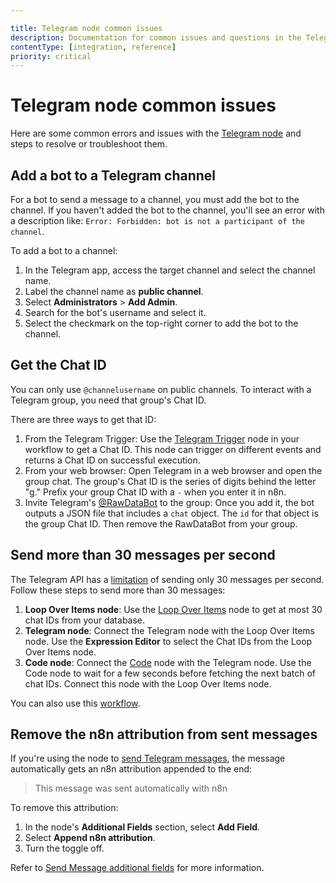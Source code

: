 ```yaml
---

title: Telegram node common issues
description: Documentation for common issues and questions in the Telegram node in n8n, a workflow automation platform. Includes details of the issue and suggested solutions.
contentType: [integration, reference]
priority: critical
---
```


# Telegram node common issues

Here are some common errors and issues with the [Telegram node](/integrations/builtin/app-nodes/n8n-nodes-base.telegram/index.md) and steps to resolve or troubleshoot them.

## Add a bot to a Telegram channel

For a bot to send a message to a channel, you must add the bot to the channel. If you haven't added the bot to the channel, you'll see an error with a description like:
`Error: Forbidden: bot is not a participant of the channel`.

To add a bot to a channel:

1. In the Telegram app, access the target channel and select the channel name.
2. Label the channel name as **public channel**.
3. Select **Administrators** > **Add Admin**.
4. Search for the bot's username and select it.
5. Select the checkmark on the top-right corner to add the bot to the channel.

## Get the Chat ID

You can only use `@channelusername` on public channels. To interact with a Telegram group, you need that group's Chat ID.

There are three ways to get that ID:

1. From the Telegram Trigger: Use the [Telegram Trigger](/integrations/builtin/trigger-nodes/n8n-nodes-base.telegramtrigger/index.md) node in your workflow to get a Chat ID. This node can trigger on different events and returns a Chat ID on successful execution.
2. From your web browser: Open Telegram in a web browser and open the group chat. The group's Chat ID is the series of digits behind the letter "g." Prefix your group Chat ID with a `-` when you enter it in n8n.
3. Invite Telegram's [@RawDataBot](https://t.me/RawDataBot) to the group: Once you add it, the bot outputs a JSON file that includes a `chat` object. The `id` for that object is the group Chat ID. Then remove the RawDataBot from your group.

## Send more than 30 messages per second

The Telegram API has a [limitation](https://core.telegram.org/bots/faq#broadcasting-to-users) of sending only 30 messages per second. Follow these steps to send more than 30 messages:

1. **Loop Over Items node**: Use the [Loop Over Items](/integrations/builtin/core-nodes/n8n-nodes-base.splitinbatches.md) node to get at most 30 chat IDs from your database.
2. **Telegram node**: Connect the Telegram node with the Loop Over Items node. Use the **Expression Editor** to select the Chat IDs from the Loop Over Items node.
3. **Code node**: Connect the [Code](/integrations/builtin/core-nodes/n8n-nodes-base.code/index.md) node with the Telegram node. Use the Code node to wait for a few seconds before fetching the next batch of chat IDs. Connect this node with the Loop Over Items node.

You can also use this [workflow](https://n8n.io/workflows/772).

## Remove the n8n attribution from sent messages

If you're using the node to [send Telegram messages](/integrations/builtin/app-nodes/n8n-nodes-base.telegram/message-operations.md#send-message), the message automatically gets an n8n attribution appended to the end:

> This message was sent automatically with n8n

To remove this attribution:

1. In the node's **Additional Fields** section, select **Add Field**.
2. Select **Append n8n attribution**.
3. Turn the toggle off.

Refer to [Send Message additional fields](/integrations/builtin/app-nodes/n8n-nodes-base.telegram/message-operations.md#send-message-additional-fields) for more information.
